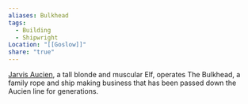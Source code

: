 ```yaml
---
aliases: Bulkhead
tags:
  - Building
  - Shipwright
Location: "[[Goslow]]"
share: "true"
---
```


[Jarvis Aucien](../NPCs/Jarvis-Aucien.md), a tall blonde and muscular Elf, operates The Bulkhead, a family rope and ship making business that has been passed down the Aucien line for generations.